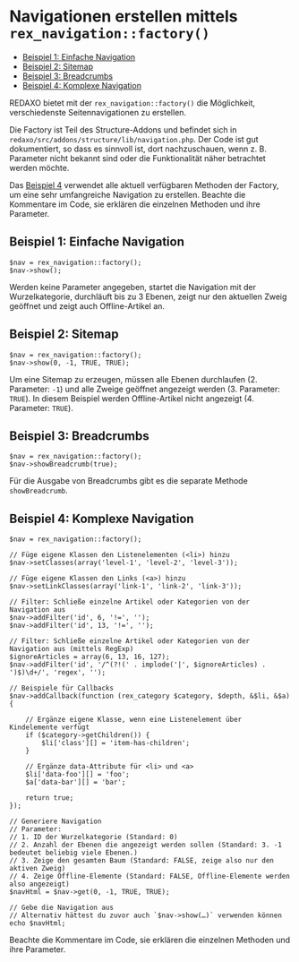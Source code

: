 # Navigationen erstellen mittels `rex_navigation::factory()`

- [Beispiel 1: Einfache Navigation](#beispiel-1)
- [Beispiel 2: Sitemap](#beispiel-2)
- [Beispiel 3: Breadcrumbs](#beispiel-3)
- [Beispiel 4: Komplexe Navigation](#beispiel-4)

REDAXO bietet mit der `rex_navigation::factory()` die Möglichkeit, verschiedenste Seitennavigationen zu erstellen.

Die Factory ist Teil des Structure-Addons und befindet sich in `redaxo/src/addons/structure/lib/navigation.php`. Der Code ist gut dokumentiert, so dass es sinnvoll ist, dort nachzuschauen, wenn z. B. Parameter nicht bekannt sind oder die Funktionalität näher betrachtet werden möchte.

Das [Beispiel 4](#beispiel-4) verwendet alle aktuell verfügbaren Methoden der Factory, um eine sehr umfangreiche Navigation zu erstellen. Beachte die Kommentare im Code, sie erklären die einzelnen Methoden und ihre Parameter.

<a name="beispiel-1"></a>
## Beispiel 1: Einfache Navigation

    $nav = rex_navigation::factory();
    $nav->show();

Werden keine Parameter angegeben, startet die Navigation mit der Wurzelkategorie, durchläuft bis zu 3 Ebenen, zeigt nur den aktuellen Zweig geöffnet und zeigt auch Offline-Artikel an.

<a name="beispiel-2"></a>
## Beispiel 2: Sitemap

    $nav = rex_navigation::factory();
    $nav->show(0, -1, TRUE, TRUE);

Um eine Sitemap zu erzeugen, müssen alle Ebenen durchlaufen (2. Parameter: `-1`) und alle Zweige geöffnet angezeigt werden (3. Parameter: `TRUE`). In diesem Beispiel werden Offline-Artikel nicht angezeigt (4. Parameter: `TRUE`).
 
<a name="beispiel-3"></a>
## Beispiel 3: Breadcrumbs

    $nav = rex_navigation::factory();
    $nav->showBreadcrumb(true);
    
Für die Ausgabe von Breadcrumbs gibt es die separate Methode `showBreadcrumb`.

<a name="beispiel-4"></a>
## Beispiel 4: Komplexe Navigation

    $nav = rex_navigation::factory();
    
    // Füge eigene Klassen den Listenelementen (<li>) hinzu
    $nav->setClasses(array('level-1', 'level-2', 'level-3'));
    
    // Füge eigene Klassen den Links (<a>) hinzu
    $nav->setLinkClasses(array('link-1', 'link-2', 'link-3'));
    
    // Filter: Schließe einzelne Artikel oder Kategorien von der Navigation aus
    $nav->addFilter('id', 6, '!=', '');
    $nav->addFilter('id', 13, '!=', '');
    
    // Filter: Schließe einzelne Artikel oder Kategorien von der Navigation aus (mittels RegExp)
    $ignoreArticles = array(6, 13, 16, 127);
    $nav->addFilter('id', '/^(?!(' . implode('|', $ignoreArticles) . ')$)\d+/', 'regex', '');
    
    // Beispiele für Callbacks
    $nav->addCallback(function (rex_category $category, $depth, &$li, &$a) {
    
        // Ergänze eigene Klasse, wenn eine Listenelement über Kindelemente verfügt
        if ($category->getChildren()) {
            $li['class'][] = 'item-has-children';
        }
    
        // Ergänze data-Attribute für <li> und <a>
        $li['data-foo'][] = 'foo';
        $a['data-bar'][] = 'bar';
    
        return true;
    });
    
    // Generiere Navigation
    // Parameter:
    // 1. ID der Wurzelkategorie (Standard: 0)
    // 2. Anzahl der Ebenen die angezeigt werden sollen (Standard: 3. -1 bedeutet beliebig viele Ebenen.)
    // 3. Zeige den gesamten Baum (Standard: FALSE, zeige also nur den aktiven Zweig)
    // 4. Zeige Offline-Elemente (Standard: FALSE, Offline-Elemente werden also angezeigt)
    $navHtml = $nav->get(0, -1, TRUE, TRUE);
    
    // Gebe die Navigation aus
    // Alternativ hättest du zuvor auch `$nav->show(…)` verwenden können 
    echo $navHtml;
    
Beachte die Kommentare im Code, sie erklären die einzelnen Methoden und ihre Parameter.